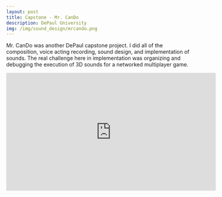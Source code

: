 ```yaml
---
layout: post
title: Capstone - Mr. CanDo
description: DePaul University
img: /img/sound_design/mrcando.png
---
```


Mr. CanDo was another DePaul capstone project. I did all of the composition, voice acting recording, sound design, and implementation of sounds. The real challenge here in implementation was organizing and debugging the execution of 3D sounds for a networked multiplayer game.

<iframe width="560" height="315" src="https://www.youtube.com/embed/sZaejfBfKNo" frameborder="0" allow="autoplay; encrypted-media" allowfullscreen></iframe>